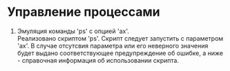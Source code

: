 # Управление процессами
1. Эмуляция команды 'ps' с опцией 'ax'.  
Реализовано скриптом 'ps'. Скрипт следует запустить с параметром 'ax'. В случае отсутсвия параметра или его неверного значения будет выдано соответствующее предупреждение об ошибке, а ниже - справочная информация об использовании скрипта.

